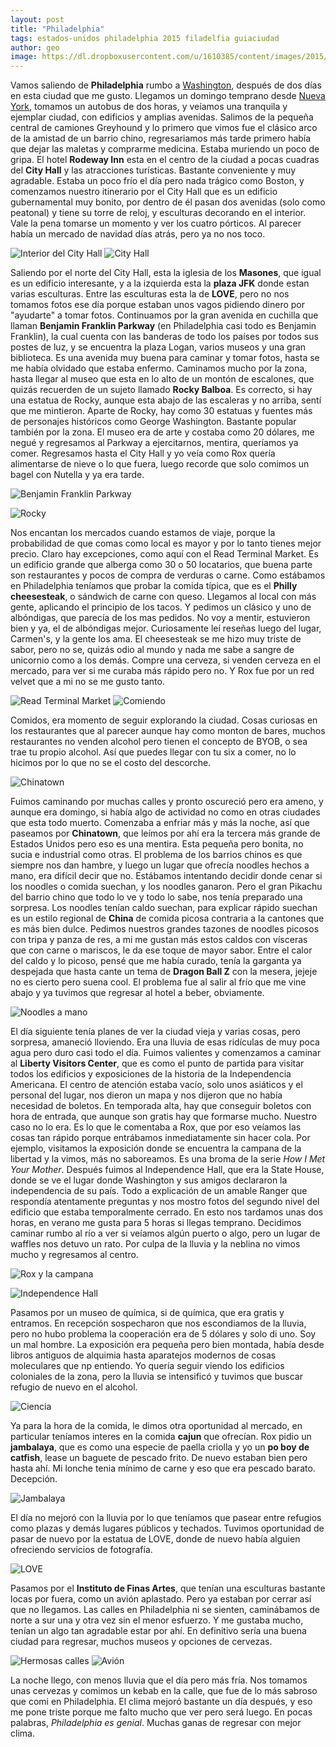 ```yaml
---
layout: post
title: "Philadelphia"
tags: estados-unidos philadelphia 2015 filadelfia guiaciudad
author: geo
image: https://dl.dropboxusercontent.com/u/1610385/content/images/2015/01/IMG_20150112_094908324_HDR.jpg
---
```

Vamos saliendo de **Philadelphia** rumbo a [Washington](/tag/washington), después de dos días en esta ciudad que me gusto. Llegamos un domingo temprano desde [Nueva York](/tag/new-york), tomamos un autobus de dos horas, y veíamos una tranquila y ejemplar ciudad, con edificios y amplias avenidas. Salimos de la pequeña central de camiones Greyhound y lo primero que vimos fue el clásico arco de la amistad de un barrio chino, regresariamos más tarde primero había que dejar las maletas y comprarme medicina. Estaba muriendo un poco de gripa. El hotel **Rodeway Inn** esta en el centro de la ciudad a pocas cuadras del **City Hall** y las atracciones turísticas. Bastante conveniente y muy agradable. Estaba un poco frío el día pero nada trágico como Boston, y comenzamos nuestro itinerario por el City Hall que es un edificio gubernamental muy bonito, por dentro de él pasan dos avenidas (solo como peatonal) y tiene su torre de reloj, y esculturas decorando en el interior. Vale la pena tomarse un momento y ver los cuatro pórticos. Al parecer había un mercado de navidad días atrás, pero ya no nos toco. 

![Interior del City Hall](https://dl.dropboxusercontent.com/u/1610385/content/images/2015/01/IMG_20150111_102736392.jpg)
![City Hall](https://dl.dropboxusercontent.com/u/1610385/content/images/2015/01/IMG_20150111_103508604_HDR.jpg)

Saliendo por el norte del City Hall, esta la iglesia de los **Masones**, que igual es un edificio interesante, y a la izquierda esta la **plaza JFK** donde estan varias esculturas. Entre las esculturas esta la de **LOVE**, pero no nos tomamos fotos ese día porque estaban unos vagos pidiendo dinero por "ayudarte" a tomar fotos. Continuamos por la gran avenida en cuchilla que llaman **Benjamin Franklin Parkway** (en Philadelphia casi todo es Benjamin Franklin), la cual cuenta con las banderas de todo los países por todos sus postes de luz, y se encuentra la plaza Logan, varios museos y una gran biblioteca. Es una avenida muy buena para caminar y tomar fotos, hasta se me había olvidado que estaba enfermo. Caminamos mucho por la zona, hasta llegar al museo que esta en lo alto de un montón de escalones, que quizás recuerden de un sujeto llamado **Rocky Balboa**. Es correcto, si hay una estatua de Rocky, aunque esta abajo de las escaleras y no arriba, sentí que me mintieron. Aparte de Rocky, hay como 30 estatuas y fuentes más de personajes históricos como George Washington. Bastante popular también por la zona. El museo era de arte y costaba como 20 dólares, me negué y regresamos al Parkway a ejercitarnos, mentira, queríamos ya comer. Regresamos hasta el City Hall y yo veía como Rox quería alimentarse de nieve o lo que fuera, luego recorde que solo comimos un bagel con Nutella y ya era tarde. 

![Benjamin Franklin Parkway](https://dl.dropboxusercontent.com/u/1610385/content/images/2015/01/IMG_20150111_114652295.jpg)

![Rocky](https://dl.dropboxusercontent.com/u/1610385/content/images/2015/01/IMG_20150111_114319801_HDR.jpg)

Nos encantan los mercados cuando estamos de viaje, porque la probabilidad de que comas como local es mayor y por lo tanto tienes mejor precio. Claro hay excepciones, como aquí con el Read Terminal Market. Es un edificio grande que alberga como 30 o 50 locatarios, que buena parte son restaurantes y pocos de compra de verduras o carne. Como estábamos en Philadelphia teníamos que probar la comida típica, que es el **Philly cheesesteak**, o sándwich de carne con queso. Llegamos al local con más gente, aplicando el principio de los tacos. Y pedimos un clásico y uno de albóndigas, que parecía de los mas pedidos. No voy a mentir, estuvieron bien y ya, el de albóndigas mejor. Curiosamente leí reseñas luego del lugar, Carmen's, y la gente los ama. El cheesesteak se me hizo muy triste de sabor, pero no se, quizás odio al mundo y nada me sabe a sangre de unicornio como a los demás. Compre una cerveza, si venden cerveza en el mercado, para ver si me curaba más rápido pero no. Y Rox fue por un red velvet que a mi no se me gusto tanto. 

![Read Terminal Market](https://dl.dropboxusercontent.com/u/1610385/content/images/2015/01/IMG-20150113-WA0000.jpg)
![Comiendo](https://dl.dropboxusercontent.com/u/1610385/content/images/2015/01/IMG_20150111_131221211_HDR.jpg)

Comidos, era momento de seguir explorando la ciudad. Cosas curiosas en los restaurantes que al parecer aunque hay como monton de bares, muchos restaurantes no venden alcohol pero tienen el concepto de BYOB, o sea trae tu propio alcohol. Así que puedes llegar con tu six a comer, no lo hicimos por lo que no se el costo del descorche. 

![Chinatown](https://dl.dropboxusercontent.com/u/1610385/content/images/2015/01/IMG_20150111_155754337_HDR.jpg)

Fuimos caminando por muchas calles y pronto oscureció pero era ameno, y aunque era domingo, si había algo de actividad no como en otras ciudades que esta todo muerto. Comenzaba a enfriar más y más la noche, así que paseamos por **Chinatown**, que leímos por ahí era la tercera más grande de Estados Unidos pero eso es una mentira. Esta pequeña pero bonita, no sucia e industrial como otras. El problema de los barrios chinos es que siempre nos dan hambre, y luego un lugar que ofrecía noodles hechos a mano, era difícil decir que no. Estábamos intentando decidir donde cenar si los noodles o comida suechan, y los noodles ganaron. Pero el gran Pikachu del barrio chino que todo lo ve y todo lo sabe, nos tenía preparado una sorpresa. Los noodles tenían caldo suechan, para explicar rápido suechan es un estilo regional de **China** de comida picosa contraria a la cantones que es más bien dulce. Pedimos nuestros grandes tazones de noodles picosos con tripa y panza de res, a mi me gustan más estos caldos con vísceras que con carne o mariscos, le da ese toque de mayor sabor. Entre el calor del caldo y lo picoso, pensé que me había curado, tenía la garganta ya despejada que hasta cante un tema de **Dragon Ball Z** con la mesera, jejeje no es cierto pero suena cool. El problema fue al salir al frío que me vine abajo y ya tuvimos que regresar al hotel a beber, obviamente. 

![Noodles a mano](https://dl.dropboxusercontent.com/u/1610385/content/images/2015/01/IMG_20150111_181846592.jpg)

El día siguiente tenía planes de ver la ciudad vieja y varias cosas, pero sorpresa, amaneció lloviendo. Era una lluvia de esas ridículas de muy poca agua pero duro casi todo el día. Fuimos valientes y comenzamos a caminar al **Liberty Visitors Center**, que es como el punto de partida para visitar todos los edificios y exposiciones de la historia de la Independencia Americana. El centro de atención estaba vacío, solo unos asiáticos y el personal del lugar, nos dieron un mapa y nos dijeron que no había necesidad de boletos. En temporada alta, hay que conseguir boletos con hora de entrada, que aunque son gratis hay que formarse mucho. Nuestro caso no lo era. Es lo que le comentaba a Rox, que por eso veíamos las  cosas tan rápido porque entrábamos inmediatamente sin hacer cola. Por ejemplo, visitamos la exposición donde se encuentra la campana de la libertad y la vimos, más no saboreamos. Es una broma de la serie *How I Met Your Mother*. Después fuimos al Independence Hall, que era la State House, donde se ve el lugar donde Washington y sus amigos declararon la independencia de su país. Todo a explicación de un amable Ranger que respondía atentamente preguntas y nos mostro fotos del segundo nivel del edificio que estaba temporalmente cerrado. En esto nos tardamos unas dos horas, en verano me gusta para 5 horas si llegas temprano. Decidimos caminar rumbo al río a ver si veíamos algún puerto o algo, pero un lugar de waffles nos detuvo un rato. Por culpa de la lluvia y la neblina no vimos mucho y regresamos al centro.

![Rox y la campana](https://dl.dropboxusercontent.com/u/1610385/content/images/2015/01/IMG_20150112_094908324_HDR.jpg)

![Independence Hall](https://dl.dropboxusercontent.com/u/1610385/content/images/2015/01/IMG_20150112_104130896_HDR.jpg)

Pasamos por un museo de química, si de química, que era gratis y entramos.  En recepción sospecharon que nos escondiamos de la lluvia, pero no hubo problema la cooperación era de 5 dólares y solo di uno. Soy un mal hombre. La exposición era pequeña pero bien montada, había desde libros antiguos de alquimia hasta aparatejos modernos de cosas moleculares que np entiendo. Yo quería seguir viendo los edificios coloniales de la zona, pero la lluvia se intensificó y tuvimos que buscar refugio de nuevo en el alcohol. 

![Ciencia](https://dl.dropboxusercontent.com/u/1610385/content/images/2015/01/IMG_20150112_115829043.jpg)

Ya para la hora de la comida, le dimos otra oportunidad al mercado, en particular teníamos interes en la comida **cajun** que ofrecían. Rox pidio un **jambalaya**, que es como una especie de paella criolla y yo un **po boy de catfish**, lease un baguete de pescado frito. De nuevo estaban bien pero hasta ahí. Mi lonche tenia mínimo de carne y eso que era pescado barato. Decepción. 

![Jambalaya](https://dl.dropboxusercontent.com/u/1610385/content/images/2015/01/IMG-20150113-WA0001.jpg)

El día no mejoró con la lluvia por lo que teníamos que pasear entre refugios como plazas y demás lugares públicos y techados. Tuvimos oportunidad de pasar de nuevo por la estatua de LOVE, donde de nuevo había alguien ofreciendo servicios de fotografía. 

![LOVE](https://dl.dropboxusercontent.com/u/1610385/content/images/2015/01/IMG_20150112_163540417_HDR.jpg)

Pasamos por el **Instituto de Finas Artes**, que tenían una esculturas bastante locas por fuera, como un avión aplastado. Pero ya estaban por cerrar así que no llegamos. Las calles en Philadelphia ni se sienten, caminábamos de norte a sur una y otra vez sin el menor esfuerzo. Y me gustaba mucho, tenían un algo tan agradable estar por ahí. En definitivo sería una buena ciudad para regresar, muchos museos y opciones de cervezas. 

![Hermosas calles](https://dl.dropboxusercontent.com/u/1610385/content/images/2015/01/IMG_20150112_162132568_HDR.jpg)
![Avión](https://dl.dropboxusercontent.com/u/1610385/content/images/2015/01/IMG_20150112_163102280_HDR.jpg)

La noche llego, con menos lluvia que el día pero más fría. Nos tomamos unas cervezas y comimos un kebab en la calle, que fue de lo más sabroso que comi en Philadelphia. El clima mejoró bastante un día después, y eso me pone triste porque me falto mucho que ver pero será luego. En pocas palabras, *Philadelphia es genial*. Muchas ganas de regresar con mejor clima. 